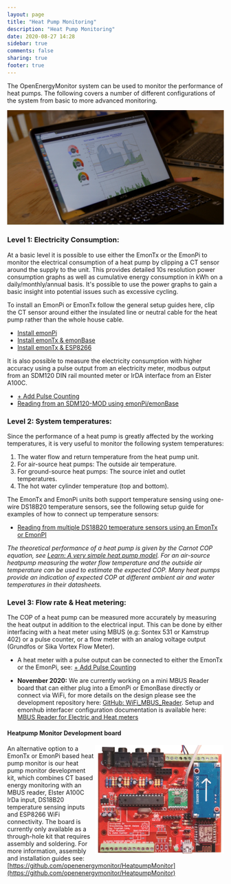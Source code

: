 ```yaml
---
layout: page
title: "Heat Pump Monitoring"
description: "Heat Pump Monitoring"
date: 2020-08-27 14:28
sidebar: true
comments: false
sharing: true
footer: true
---
```


The OpenEnergyMonitor system can be used to monitor the performance of heat pumps. The following covers a number of different configurations of the system from basic to more advanced monitoring.

![HeatpumpMonitoring](/images/applications/heatpump/hpdata.png)

### Level 1: Electricity Consumption:

At a basic level it is possible to use either the EmonTx or the EmonPi to monitor the electrical consumption of a heat pump by clipping a CT sensor around the supply to the unit. This provides detailed 10s resolution power consumption graphs as well as cumulative energy consumption in kWh on a daily/monthly/annual basis. It's possible to use the power graphs to gain a basic insight into potential issues such as excessive cycling.

To install an EmonPi or EmonTx follow the general setup guides here, clip the CT sensor around either the insulated line or neutral cable for the heat pump rather than the whole house cable.

- [Install emonPi](/setup/install/)
- [Install emonTx & emonBase](/setup/install-emontx/)
- [Install emonTx & ESP8266](/setup/esp8266-adapter-emontx/)

It is also possible to measure the electricity consumption with higher accuracy using a pulse output from an electricity meter, modbus output from an SDM120 DIN rail mounted meter or IrDA interface from an Elster A100C.

- [+ Add Pulse Counting](/setup/pulse-counting/)
- [Reading from an SDM120-MOD using emonPi/emonBase](/integrations/emonhub-interfacers)
<!--- Reading from an Elster A100C IrDa interface with an Arduino Nano (Coming soon)-->

### Level 2: System temperatures:

Since the performance of a heat pump is greatly affected by the working temperatures, it is very useful to monitor the following system temperatures:

1. The water flow and return temperature from the heat pump unit.
2. For air-source heat pumps: The outside air temperature.
3. For ground-source heat pumps: The source inlet and outlet temperatures.
4. The hot water cylinder temperature (top and bottom).

The EmonTx and EmonPi units both support temperature sensing using one-wire DS18B20 temperature sensors, see the following setup guide for examples of how to connect up temperature sensors:

- [Reading from multiple DS18B20 temperature sensors using an EmonTx or EmonPI](/setup/temperature-sensors/)

*The theoretical performance of a heat pump is given by the Carnot COP equation, see [Learn: A very simple heat pump model](https://learn.openenergymonitor.org/sustainable-energy/building-energy-model/heatpumpmodel). For an air-source heatpump measuring the water flow temperature and the outside air temperature can be used to estimate the expected COP. Many heat pumps provide an indication of expected COP at different ambient air and water temperatures in their datasheets.*

### Level 3: Flow rate & Heat metering:

The COP of a heat pump can be measured more accurately by measuring the heat output in addition to the electrical input. This can be done by either interfacing with a heat meter using MBUS (e.g: Sontex 531 or Kamstrup 402) or a pulse counter, or a flow meter with an analog voltage output (Grundfos or Sika Vortex Flow Meter).

- A heat meter with a pulse output can be connected to either the EmonTx or the EmonPi, see: [+ Add Pulse Counting](/setup/pulse-counting)
<!--- Using the analog input on a EmonTx or EmonPi to interface with an analog voltage output from a Grundfos or Sika Vortex Flow Meter-->
- **November 2020:** We are currently working on a mini MBUS Reader board that can either plug into a EmonPi or EmonBase directly or connect via WiFi, for more details on the design please see the development repository here: [GitHub: WiFi_MBUS_Reader](https://github.com/openenergymonitor/HeatpumpMonitor/tree/master/Hardware/WiFi_MBUS_Reader). Setup and emonhub interfacer configuration documentation is available here: [MBUS Reader for Electric and Heat meters](/integrations/emonhub-interfacers)

#### Heatpump Monitor Development board

<img src="/images/applications/heatpump/hpmon.jpg" style="max-width:300px; float:right">

An alternative option to a EmonTx or EmonPi based heat pump monitor is our heat pump monitor development kit, which combines CT based energy monitoring with an MBUS reader, Elster A100C IrDa input, DS18B20 temperature sensing inputs and ESP8266 WiFi connectivity. The board is currently only available as a through-hole kit that requires assembly and soldering. For more information, assembly and installation guides see: <br>
[https://github.com/openenergymonitor/HeatpumpMonitor](https://github.com/openenergymonitor/HeatpumpMonitor)
